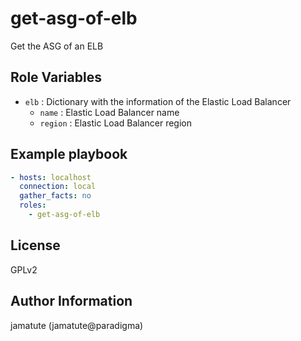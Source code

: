 # get-asg-of-elb

Get the ASG of an ELB


## Role Variables

* `elb`      : Dictionary with the information of the Elastic Load Balancer
  * `name`   : Elastic Load Balancer name
  * `region` : Elastic Load Balancer region

## Example playbook

```yaml
- hosts: localhost
  connection: local
  gather_facts: no
  roles:
    - get-asg-of-elb
```

## License

GPLv2

## Author Information
jamatute (jamatute@paradigma)
